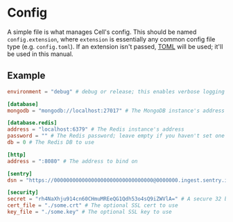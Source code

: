 # Config

A simple file is what manages Cell's config. This should be named `config.extension`, where `extension` is essentially any common config file type (e.g. `config.toml`). If an extension isn't passed, [TOML](https://github.com/toml-lang/toml) will be used; it'll be used in this manual.

## Example

```toml
environment = "debug" # debug or release; this enables verbose logging

[database]
mongodb = "mongodb://localhost:27017" # The MongoDB instance's address

[database.redis]
address = "localhost:6379" # The Redis instance's address
password = "" # The Redis password; leave empty if you haven't set one
db = 0 # The Redis DB to use

[http]
address = ":8080" # The address to bind on

[sentry]
dsn = "https://00000000000000000000000000000000@0000000.ingest.sentry.io/0000000" # The optional Sentry DSN to use

[security]
secret = "rh4NaXhju914cn60CHmuMREeQG1Qdh53o4sQ9iZWVlA=" # A secure 32 byte key; try `openssl rand -base64 32`
cert_file = "./some.crt" # The optional SSL cert to use
key_file = "./some.key" # The optional SSL key to use
```